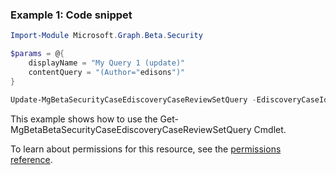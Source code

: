 ### Example 1: Code snippet

```powershellImport-Module Microsoft.Graph.Beta.Security

$params = @{
	displayName = "My Query 1 (update)"
	contentQuery = "(Author="edisons")"
}

Update-MgBetaSecurityCaseEdiscoveryCaseReviewSetQuery -EdiscoveryCaseId $ediscoveryCaseId -EdiscoveryReviewSetId $ediscoveryReviewSetId -EdiscoveryReviewSetQueryId $ediscoveryReviewSetQueryId -BodyParameter $params
```
This example shows how to use the Get-MgBetaBetaSecurityCaseEdiscoveryCaseReviewSetQuery Cmdlet.
To learn about permissions for this resource, see the [permissions reference](/graph/permissions-reference).

